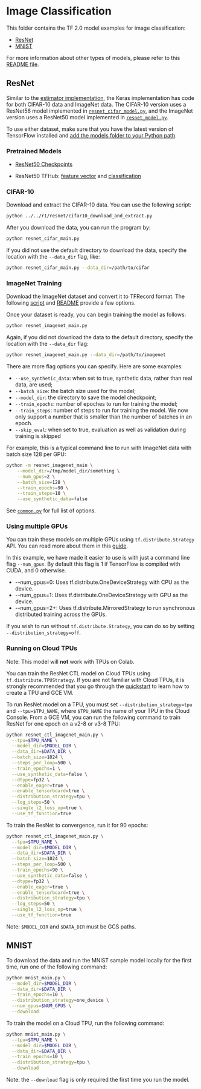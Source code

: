 # Image Classification

This folder contains the TF 2.0 model examples for image classification:

* [ResNet](#resnet)
* [MNIST](#mnist)

For more information about other types of models, please refer to this
[README file](../../README.md).

## ResNet

Similar to the [estimator implementation](../../r1/resnet), the Keras
implementation has code for both CIFAR-10 data and ImageNet data. The CIFAR-10
version uses a ResNet56 model implemented in
[`resnet_cifar_model.py`](./resnet_cifar_model.py), and the ImageNet version
uses a ResNet50 model implemented in [`resnet_model.py`](./resnet_model.py).

To use
either dataset, make sure that you have the latest version of TensorFlow
installed and
[add the models folder to your Python path](/official/#running-the-models).

### Pretrained Models

* [ResNet50 Checkpoints](https://storage.googleapis.com/cloud-tpu-checkpoints/resnet/resnet50.tar.gz)

* ResNet50 TFHub: [feature vector](https://tfhub.dev/tensorflow/resnet_50/feature_vector/1)
and [classification](https://tfhub.dev/tensorflow/resnet_50/classification/1)

### CIFAR-10

Download and extract the CIFAR-10 data. You can use the following script:
```bash
python ../../r1/resnet/cifar10_download_and_extract.py
```

After you download the data, you can run the program by:

```bash
python resnet_cifar_main.py
```

If you did not use the default directory to download the data, specify the
location with the `--data_dir` flag, like:

```bash
python resnet_cifar_main.py --data_dir=/path/to/cifar
```

### ImageNet Training

Download the ImageNet dataset and convert it to TFRecord format.
The following [script](https://github.com/tensorflow/tpu/blob/master/tools/datasets/imagenet_to_gcs.py)
and [README](https://github.com/tensorflow/tpu/tree/master/tools/datasets#imagenet_to_gcspy)
provide a few options.

Once your dataset is ready, you can begin training the model as follows:

```bash
python resnet_imagenet_main.py
```

Again, if you did not download the data to the default directory, specify the
location with the `--data_dir` flag:

```bash
python resnet_imagenet_main.py --data_dir=/path/to/imagenet
```

There are more flag options you can specify. Here are some examples:

- `--use_synthetic_data`: when set to true, synthetic data, rather than real
data, are used;
- `--batch_size`: the batch size used for the model;
- `--model_dir`: the directory to save the model checkpoint;
- `--train_epochs`: number of epoches to run for training the model;
- `--train_steps`: number of steps to run for training the model. We now only
support a number that is smaller than the number of batches in an epoch.
- `--skip_eval`: when set to true, evaluation as well as validation during
training is skipped

For example, this is a typical command line to run with ImageNet data with
batch size 128 per GPU:

```bash
python -m resnet_imagenet_main \
    --model_dir=/tmp/model_dir/something \
    --num_gpus=2 \
    --batch_size=128 \
    --train_epochs=90 \
    --train_steps=10 \
    --use_synthetic_data=false
```

See [`common.py`](common.py) for full list of options.

### Using multiple GPUs

You can train these models on multiple GPUs using `tf.distribute.Strategy` API.
You can read more about them in this
[guide](https://www.tensorflow.org/guide/distribute_strategy).

In this example, we have made it easier to use is with just a command line flag
`--num_gpus`. By default this flag is 1 if TensorFlow is compiled with CUDA,
and 0 otherwise.

- --num_gpus=0: Uses tf.distribute.OneDeviceStrategy with CPU as the device.
- --num_gpus=1: Uses tf.distribute.OneDeviceStrategy with GPU as the device.
- --num_gpus=2+: Uses tf.distribute.MirroredStrategy to run synchronous
distributed training across the GPUs.

If you wish to run without `tf.distribute.Strategy`, you can do so by setting
`--distribution_strategy=off`.

### Running on Cloud TPUs

Note: This model will **not** work with TPUs on Colab.

You can train the ResNet CTL model on Cloud TPUs using
`tf.distribute.TPUStrategy`. If you are not familiar with Cloud TPUs, it is
strongly recommended that you go through the
[quickstart](https://cloud.google.com/tpu/docs/quickstart) to learn how to
create a TPU and GCE VM.

To run ResNet model on a TPU, you must set `--distribution_strategy=tpu` and
`--tpu=$TPU_NAME`, where `$TPU_NAME` the name of your TPU in the Cloud Console.
From a GCE VM, you can run the following command to train ResNet for one epoch
on a v2-8 or v3-8 TPU:

```bash
python resnet_ctl_imagenet_main.py \
  --tpu=$TPU_NAME \
  --model_dir=$MODEL_DIR \
  --data_dir=$DATA_DIR \
  --batch_size=1024 \
  --steps_per_loop=500 \
  --train_epochs=1 \
  --use_synthetic_data=false \
  --dtype=fp32 \
  --enable_eager=true \
  --enable_tensorboard=true \
  --distribution_strategy=tpu \
  --log_steps=50 \
  --single_l2_loss_op=true \
  --use_tf_function=true
```

To train the ResNet to convergence, run it for 90 epochs:

```bash
python resnet_ctl_imagenet_main.py \
  --tpu=$TPU_NAME \
  --model_dir=$MODEL_DIR \
  --data_dir=$DATA_DIR \
  --batch_size=1024 \
  --steps_per_loop=500 \
  --train_epochs=90 \
  --use_synthetic_data=false \
  --dtype=fp32 \
  --enable_eager=true \
  --enable_tensorboard=true \
  --distribution_strategy=tpu \
  --log_steps=50 \
  --single_l2_loss_op=true \
  --use_tf_function=true
```

Note: `$MODEL_DIR` and `$DATA_DIR` must be GCS paths.


## MNIST

To download the data and run the MNIST sample model locally for the first time,
run one of the following command:

```bash
python mnist_main.py \
  --model_dir=$MODEL_DIR \
  --data_dir=$DATA_DIR \
  --train_epochs=10 \
  --distribution_strategy=one_device \
  --num_gpus=$NUM_GPUS \
  --download
```

To train the model on a Cloud TPU, run the following command:

```bash
python mnist_main.py \
  --tpu=$TPU_NAME \
  --model_dir=$MODEL_DIR \
  --data_dir=$DATA_DIR \
  --train_epochs=10 \
  --distribution_strategy=tpu \
  --download
```

Note: the `--download` flag is only required the first time you run the model.
